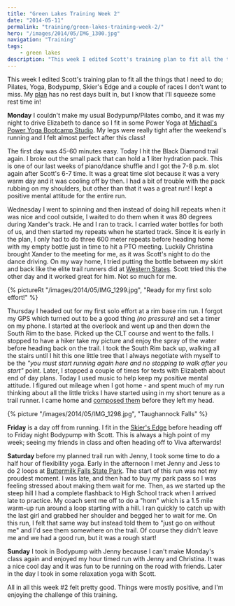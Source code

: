 ```yaml
---
title: "Green Lakes Training Week 2"
date: "2014-05-11"
permalink: "training/green-lakes-training-week-2/"
hero: "/images/2014/05/IMG_1300.jpg"
navigation: "Training"
tags:
    - green lakes
description: "This week I edited Scott's training plan to fit all the things that I need to do; Pilates, Yoga, Bodypump, Skier's Edge and a couple of races I don't want to miss."
---
```


This week I edited Scott's training plan to fit all the things that I need to do; Pilates, Yoga, Bodypump, Skier's Edge and a couple of races I don't want to miss. My [plan](/static/pdf/Green-Lakes.pages.pdf "Green Lakes Plan") has no rest days built in, but I know that I'll squeeze some rest time in!

**Monday** I couldn't make my usual Bodypump/Pilates combo, and it was my night to drive Elizabeth to dance so I fit in some Power Yoga at [Michael's Power Yoga Bootcamp Studio](http://yogabootcamp.weebly.com/ "Yoga"). My legs were really tight after the weekend's running and I felt almost perfect after this class!

The first day was 45-60 minutes easy. Today I hit the Black Diamond trail again. I broke out the small pack that can hold a 1 liter hydration pack. This is one of our last weeks of piano/dance shuffle and I got the 7-8 p.m. slot again after Scott's 6-7 time. It was a great time slot because it was a very warm day and it was cooling off by then. I had a bit of trouble with the pack rubbing on my shoulders, but other than that it was a great run! I kept a positive mental attitude for the entire run.

Wednesday I went to spinning and then instead of doing hill repeats when it was nice and cool outside, I waited to do them when it was 80 degrees during Xander's track. He and I ran to track. I carried water bottles for both of us, and then started my repeats when he started track. Since it is early in the plan, I only had to do three 600 meter repeats before heading home with my empty bottle just in time to hit a PTO meeting. Luckily Christina brought Xander to the meeting for me, as it was Scott's night to do the dance driving. On my way home, I tried putting the bottle between my skirt and back like the elite trail runners did at [Western States](http://www.wser.org/ "Western States 100"). Scott tried this the other day and it worked great for him. Not so much for me.

{% pictureRt "/images/2014/05/IMG_1299.jpg", "Ready for my first solo effort!" %}

Thursday I headed out for my first solo effort at a rim base rim run. I forgot my GPS which turned out to be a good thing _(no pressure)_ and set a timer on my phone. I started at the overlook and went up and then down the South Rim to the base. Picked up the CLT course and went to the falls. I stopped to have a hiker take my picture and enjoy the spray of the water before heading back on the trail. I took the South Rim back up, walking all the stairs until I hit this one little tree that I always negotiate with myself to be the _"you must start running again here and no stopping to walk after you start"_ point. Later, I stopped a couple of times for texts with Elizabeth about end of day plans. Today I used music to help keep my positive mental attitude. I figured out mileage when I got home - and spent much of my run thinking about all the little tricks I have started using in my short tenure as a trail runner. I came home and [composed them](/musings/6-trail-tips/ "Trail Tips") before they left my head.

{% picture "/images/2014/05/IMG_1298.jpg", "Taughannock Falls" %}

**Friday** is a day off from running. I fit in the [Skier's Edge](http://www.skiersedge.com/ "Skier's Edge") before heading off to Friday night Bodypump with Scott. This is always a high point of my week; seeing my friends in class and often heading off to Viva afterwards!

**Saturday** before my planned trail run with Jenny, I took some time to do a half hour of flexibility yoga. Early in the afternoon I met Jenny and Jess to do 2 loops at [Buttermilk Falls State Park](http://nysparks.com/parks/151/details.aspx "Buttermilk Falls"). The start of this run was not my proudest moment. I was late, and then had to buy my park pass so I was feeling stressed about making them wait for me. Then, as we started up the steep hill I had a complete flashback to High School track when I arrived late to practice. My coach sent me off to do a "horn" which is a 1.5 mile warm-up run around a loop starting with a hill. I ran quickly to catch up with the last girl and grabbed her shoulder and begged her to wait for me. On this run, I felt that same way but instead told them to "just go on without me" and I'd see them somewhere on the trail. Of course they didn't leave me and we had a good run, but it was a rough start!

**Sunday** I took in Bodypump with Jenny because I can't make Monday's class again and enjoyed my hour timed run with Jenny and Christina. It was a nice cool day and it was fun to be running on the road with friends. Later in the day I took in some relaxation yoga with Scott.

All in all this week #2 felt pretty good. Things were mostly positive, and I'm enjoying the challenge of this training.

